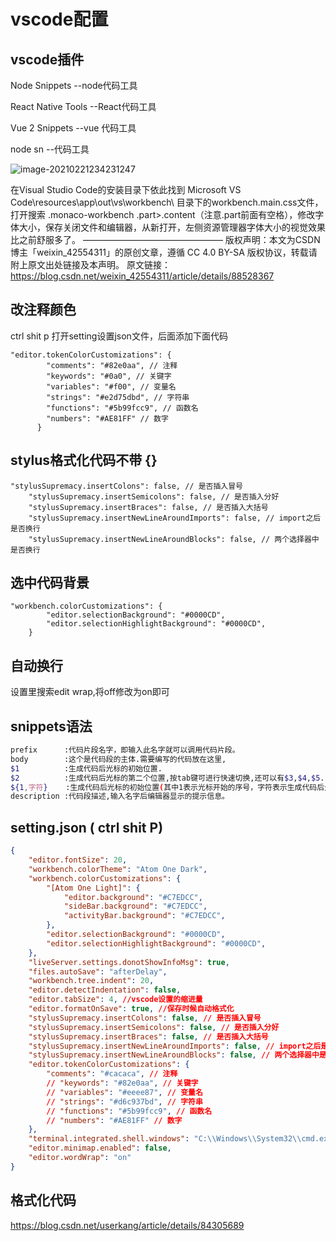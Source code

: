 # vscode配置

## vscode插件

 Node Snippets 	--node代码工具

 React Native Tools 	 --React代码工具

 Vue 2 Snippets	--vue 代码工具

node sn  --代码工具

![image-20210221234231247](C:\Users\admin\AppData\Roaming\Typora\typora-user-images\image-20210221234231247.png)

 

在Visual Studio Code的安装目录下依此找到 Microsoft VS Code\resources\app\out\vs\workbench\ 目录下的workbench.main.css文件，打开搜索  .monaco-workbench .part>.content（注意.part前面有空格），修改字体大小，保存关闭文件和编辑器，从新打开，左侧资源管理器字体大小的视觉效果比之前舒服多了。
————————————————
版权声明：本文为CSDN博主「weixin_42554311」的原创文章，遵循 CC 4.0 BY-SA 版权协议，转载请附上原文出处链接及本声明。
原文链接：https://blog.csdn.net/weixin_42554311/article/details/88528367

## 改注释颜色

ctrl shit p 打开setting设置json文件，后面添加下面代码

```
"editor.tokenColorCustomizations": {
        "comments": "#82e0aa", // 注释
        "keywords": "#0a0", // 关键字
        "variables": "#f00", // 变量名
        "strings": "#e2d75dbd", // 字符串
        "functions": "#5b99fcc9", // 函数名
        "numbers": "#AE81FF" // 数字
      }
```

## stylus格式化代码不带 {}

```
"stylusSupremacy.insertColons": false, // 是否插入冒号
    "stylusSupremacy.insertSemicolons": false, // 是否插入分好
    "stylusSupremacy.insertBraces": false, // 是否插入大括号
    "stylusSupremacy.insertNewLineAroundImports": false, // import之后是否换行
    "stylusSupremacy.insertNewLineAroundBlocks": false, // 两个选择器中是否换行
```

## 选中代码背景

```
"workbench.colorCustomizations": {
        "editor.selectionBackground": "#0000CD",
        "editor.selectionHighlightBackground": "#0000CD",
    }
```

## 自动换行

设置里搜索edit wrap,将off修改为on即可

## snippets语法

```bash
prefix      :代码片段名字，即输入此名字就可以调用代码片段。
body        :这个是代码段的主体.需要编写的代码放在这里,　　　　　 
$1          :生成代码后光标的初始位置.
$2          :生成代码后光标的第二个位置,按tab键可进行快速切换,还可以有$3,$4,$5.....
${1,字符}    :生成代码后光标的初始位置(其中1表示光标开始的序号，字符表示生成代码后光标会直接选中字符。)
description :代码段描述,输入名字后编辑器显示的提示信息。
```

## setting.json ( ctrl shit P)

```json
{
    "editor.fontSize": 20,
    "workbench.colorTheme": "Atom One Dark",
    "workbench.colorCustomizations": {
        "[Atom One Light]": {
            "editor.background": "#C7EDCC",
            "sideBar.background": "#C7EDCC",
            "activityBar.background": "#C7EDCC",
        },
        "editor.selectionBackground": "#0000CD",
        "editor.selectionHighlightBackground": "#0000CD",
    },
    "liveServer.settings.donotShowInfoMsg": true,
    "files.autoSave": "afterDelay",
    "workbench.tree.indent": 20,
    "editor.detectIndentation": false,
    "editor.tabSize": 4, //vscode设置的缩进量
    "editor.formatOnSave": true, //保存时候自动格式化
    "stylusSupremacy.insertColons": false, // 是否插入冒号
    "stylusSupremacy.insertSemicolons": false, // 是否插入分好
    "stylusSupremacy.insertBraces": false, // 是否插入大括号
    "stylusSupremacy.insertNewLineAroundImports": false, // import之后是否换行
    "stylusSupremacy.insertNewLineAroundBlocks": false, // 两个选择器中是否换行
    "editor.tokenColorCustomizations": {
        "comments": "#cacaca", // 注释
        // "keywords": "#82e0aa", // 关键字
        // "variables": "#eeee87", // 变量名
        // "strings": "#d6c937bd", // 字符串
        // "functions": "#5b99fcc9", // 函数名
        // "numbers": "#AE81FF" // 数字
    },
    "terminal.integrated.shell.windows": "C:\\Windows\\System32\\cmd.exe",
    "editor.minimap.enabled": false,
    "editor.wordWrap": "on"
}
```

## 格式化代码

https://blog.csdn.net/userkang/article/details/84305689